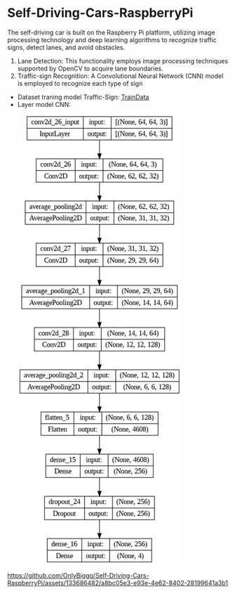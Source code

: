 # Self-Driving-Cars-RaspberryPi
The self-driving car is built on the Raspberry Pi platform, utilizing image processing technology and deep
learning algorithms to recognize traffic signs, detect lanes, and avoid obstacles.

1. Lane Detection: This functionality employs image processing techniques supported by
OpenCV to acquire lane boundaries.
2. Traffic-sign Recognition: A Convolutional Neural Network (CNN) model is employed to recognize each
type of sign

- Dataset traning model Traffic-Sign: [TrainData](https://drive.google.com/drive/folders/1jVlHyXA7K_qeX94pjMf5qUf6KP4ZWq0y)
- Layer model CNN: <p>
![](https://github.com/OnlyBiggg/Self-Driving-Cars-RaspberryPi/blob/ef9815d294827a6bca888d38209f05f565ae438e/model_traffice_sign/Model_v8.png)
<p>

https://github.com/OnlyBiggg/Self-Driving-Cars-RaspberryPi/assets/133686482/a8bc05e3-e93e-4e62-8402-28199641a3b1

